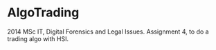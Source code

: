 AlgoTrading
===========

2014 MSc IT, Digital Forensics and Legal Issues.
Assignment 4, to do a trading algo with HSI.
